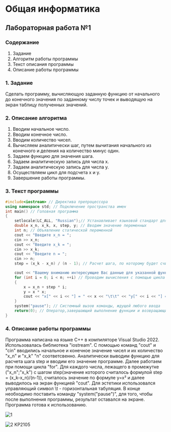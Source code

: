 # Общая информатика

## Лабораторная работа №1

### Содержание

1. Задание
2. Алгоритм работы программы
3. Текст описания программы
4. Описание работы программы

### 1. Задание

Сделать программу, вычисляющую заданную функцию от начального до конечного значения по заданному числу точек и выводящую на экран таблицу полученных значений.

### 2. Описание алгоритма 

1. Вводим начальное число.
2. Вводим конечное число.
3. Вводим количество чисел.
4. Вычисляем аналитически шаг, путем вычитания начального из конечного и деления на количество минус один.
5. Задаем функцию для значения шага.
6. Задаем аналитическую запись для числа x.
7. Задаем аналитическую запись для числа y.
8. Осуществляем цикл для подсчета x и y. 
9. Завершение работы программы.

### 3. Текст программы

```c++
#include<iostream> // Директива препроцессора
using namespace std; // Подключение пространства имен
int main() // Головная программа
{
	setlocale(LC_ALL, "Russian");// Устанавливает языковой стандарт для языка, указанного в параметре
	double x_n, x_k, x, step, y; // Вводим значение переменных
	int n; // Объявление статической переменной
	cout << "Введите x_n = ";
	cin >> x_n;
	cout << "Введите x_k = ";
	cin >> x_k;
	cout << "Введите n = ";
	cin >> n;
	step = (x_k - x_n) / (n - 1); // Расчет шага, по которому будет считаться функция

	cout << "Вашему вниманию интересующие Вас данные для указанной функции y = x*x:" << endl;
	for (int i = 0; i < n; ++i) // Проводим вычисления с помощью цикла for
	{
		x = x_n + step * i;
		y = x * x;
		cout << "x[" << i << "] = " << x << "\t\t" << "y[" << i << "] = " << y << endl;
	}
	system("pause"); // Cистемный вызов команды, ждущей любого ввода    
	return(0); // Оператор,завершающий выполнение функции и возвращающий управление вызывающей функции
}
```

### 4. Описание работы программы

Программа написана на языке C++ в компиляторе Visual Studio 2022. Использовалась библиотека "iostream". C помощью команд "cout" и "сin" вводились начальное и конечное значение чисел и их количество "x_n" и "x_k" "n" соответсвенно. Аналитически выводим функцию для расчета шага step и вводим его значение программе. Далее работаем при помощи цикла "for". Для каждого числа, лежащего в промежутке ("x_n";"x_k") с шагом step(значение которого считалось формулой step = (x_k-x_n)/(n-1)), считалось значение по формуле y=x² и далее выводилось на экран функцией "cout". Для эстетики использовался управляющий символ \t - горизонтальная табуляция. В конце необходимо поставить команду "system("pause")", для того, чтобы после выполнения программы, результат оставался на экране. Программа готова к использованию.

![1](https://user-images.githubusercontent.com/100378744/172903452-82d85e5b-dcbf-4426-83e6-f357922ec5fb.PNG)

![2](https://user-images.githubusercontent.com/100378744/172903474-5704c8d8-72a2-414c-b79b-afcc2db90d64.PNG)
KP2105
